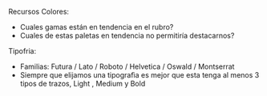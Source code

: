 Recursos Colores: 
  - Cuales gamas están en tendencia en el rubro?
  - Cuales de estas paletas en tendencia no permitiría destacarnos?

Tipofria: 
  - Familias: Futura / Lato / Roboto / Helvetica / Oswald / Montserrat
  - Siempre que elijamos una tipografìa es mejor que esta tenga al menos 3 tipos de trazos, 
     Light , Medium y Bold
  
  